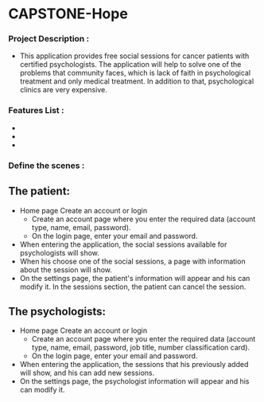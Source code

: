 # CAPSTONE-Hope

### Project Description :

- This application provides free social sessions for cancer patients with certified psychologists. The application will help to solve one of the problems that community faces, which is lack of faith in psychological treatment and only medical treatment. In addition to that, psychological clinics are very expensive.


### Features List :

-
-
-


### Define the scenes :

## The patient:

- Home page Create an account or login
   - Create an account page where you enter the required data (account type, name, email, password).
   - On the login page, enter your email and password.
- When entering the application, the social sessions available for psychologists will show.
- When his choose one of the social sessions, a page with information about the session will show.
- On the settings page, the patient's information will appear and his can modify it. In the sessions section, the patient can cancel the session.


## The psychologists:

- Home page Create an account or login
   - Create an account page where you enter the required data (account type, name, email, password, job title, number classification card). 
   - On the login page, enter your email and password.
- When entering the application, the sessions that his previously added will show, and his can add new sessions.
- On the settings page, the psychologist information will appear and his can modify it. 


